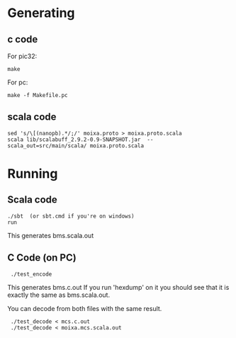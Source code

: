 
# Generating 

## c code

For pic32:

    make

For pc:
    
    make -f Makefile.pc

## scala code

    sed 's/\[(nanopb).*/;/' moixa.proto > moixa.proto.scala
    scala lib/scalabuff_2.9.2-0.9-SNAPSHOT.jar  --scala_out=src/main/scala/ moixa.proto.scala

# Running

## Scala code

    ./sbt  (or sbt.cmd if you're on windows)
    run
    
This generates bms.scala.out    
    
## C Code (on PC)

     ./test_encode

This generates bms.c.out  If you run 'hexdump' on it you should see that it is exactly
the same as bms.scala.out.

You can decode from both files with the same result.

     ./test_decode < mcs.c.out
     ./test_decode < moixa.mcs.scala.out

     
    
    
